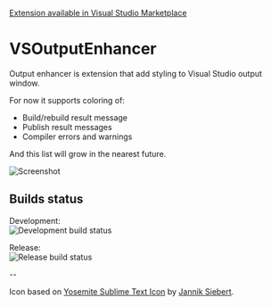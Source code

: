 [Extension available in Visual Studio Marketplace](https://visualstudiogallery.msdn.microsoft.com/d2055300-5075-4059-a305-56422f4e29b5)

# VSOutputEnhancer
Output enhancer is extension that add styling to Visual Studio output window.

For now it supports coloring of:  
* Build/rebuild result message
* Publish result messages
* Compiler errors and warnings

And this list will grow in the nearest future.

![Screenshot](https://cloud.githubusercontent.com/assets/3763386/11255138/409c87e2-8e4d-11e5-9adc-9f902de52c34.png)

## Builds status
Development:  
![Development build status](https://balakin.visualstudio.com/DefaultCollection/_apis/public/build/definitions/cac64fb5-9b23-4934-bc77-173d16aed6f0/9/badge)

Release:  
![Release build status](https://balakin.visualstudio.com/DefaultCollection/_apis/public/build/definitions/cac64fb5-9b23-4934-bc77-173d16aed6f0/8/badge)

--

Icon based on [Yosemite Sublime Text Icon](https://dribbble.com/shots/1827862-Yosemite-Sublime-Text-Icon) by [Jannik Siebert](https://dribbble.com/janniks).
